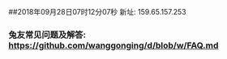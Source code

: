 ##2018年09月28日07时12分07秒 新址: 159.65.157.253
### 兔友常见问题及解答: https://github.com/wanggonging/d/blob/w/FAQ.md

